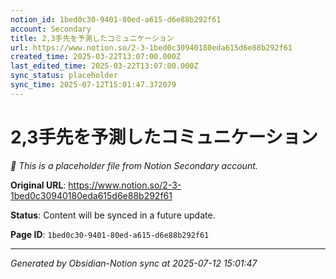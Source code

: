 ```yaml
---
notion_id: 1bed0c30-9401-80ed-a615-d6e88b292f61
account: Secondary
title: 2,3手先を予測したコミュニケーション
url: https://www.notion.so/2-3-1bed0c30940180eda615d6e88b292f61
created_time: 2025-03-22T13:07:00.000Z
last_edited_time: 2025-03-22T13:07:00.000Z
sync_status: placeholder
sync_time: 2025-07-12T15:01:47.372079
---
```


# 2,3手先を予測したコミュニケーション

*🔄 This is a placeholder file from Notion Secondary account.*

**Original URL**: https://www.notion.so/2-3-1bed0c30940180eda615d6e88b292f61

**Status**: Content will be synced in a future update.

**Page ID**: `1bed0c30-9401-80ed-a615-d6e88b292f61`

---

*Generated by Obsidian-Notion sync at 2025-07-12 15:01:47*
